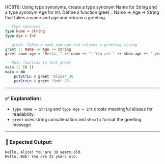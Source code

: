 HC8T8: Using type synonyms, create a type synonym Name for String and a type synonym Age for Int. Define a function greet :: Name -> Age -> String that takes a name and age and returns a greeting.
```haskell
-- Type synonyms
type Name = String
type Age = Int

-- greet: Takes a name and age and returns a greeting string
greet :: Name -> Age -> String
greet name age = "Hello, " ++ name ++ "! You are " ++ show age ++ " years old."

-- Main function to test greet
main :: IO ()
main = do
    putStrLn $ greet "Alice" 30
    putStrLn $ greet "Bob" 25
```

---

### ✅ Explanation:

* `type Name = String` and `type Age = Int` create meaningful aliases for readability.
* `greet` uses string concatenation and `show` to format the greeting message.

---

### 🧪 Expected Output:

```
Hello, Alice! You are 30 years old.
Hello, Bob! You are 25 years old.
```
